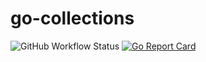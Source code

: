 # go-collections

![GitHub Workflow Status](https://img.shields.io/github/workflow/status/cchalm/go-collections/Go)
[![Go Report Card](https://goreportcard.com/badge/github.com/cchalm/go-collections)](https://goreportcard.com/report/github.com/cchalm/go-collections)
